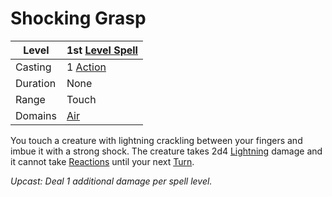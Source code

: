 # Shocking Grasp

| Level    | 1st [Level Spell](../../../Spell%20Level.md)                                           |
| -------- | --------------------------------------------------- |
| Casting  | 1 [Action](../../../../Game%20Procedures/Action.md) |
| Duration | None                                                |
| Range    | Touch                                               |
| Domains  | [Air](../../../Spell%20Domains/Air.md)              |

You touch a creature with lightning crackling between your fingers and imbue it with a strong shock. The creature takes 2d4 [Lightning](../../../../Damage%20Types/Lightning.md) damage and it cannot take [Reactions](../../../../Game%20Procedures/Reaction.md) until your next [Turn](../../../../Game%20Procedures/Turn.md).

*Upcast: Deal 1 additional damage per spell level.*